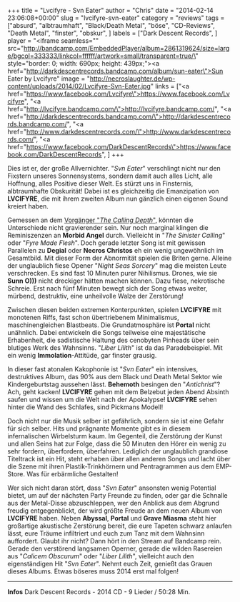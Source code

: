 +++
title = "Lvcifyre - Svn Eater"
author = "Chris"
date = "2014-02-14 23:06:08+00:00"
slug = "lvcifyre-svn-eater"
category = "reviews"
tags = ["absurd", "albtraumhaft", "Black/Death Metal", "böse", "CD-Reviews", "Death Metal", "finster", "obskur", ]
labels = ["Dark Descent Records", ]
player = "<iframe seamless=\"\" src=\"http://bandcamp.com/EmbeddedPlayer/album=2861319624/size=large/bgcol=333333/linkcol=ffffff/artwork=small/transparent=true/\" style=\"border: 0; width: 690px; height: 439px;\"><a href=\"http://darkdescentrecords.bandcamp.com/album/sun-eater\">Sun Eater by Lvcifyre</a></iframe>"
image = "http://necroslaughter.de/wp-content/uploads/2014/02/Lvcifyre-Svn-Eater.jpg"
links = ["<a href=\"https://www.facebook.com/Lvcifyre\">https://www.facebook.com/Lvcifyre</a>", "<a href=\"http://lvcifyre.bandcamp.com/\">http://lvcifyre.bandcamp.com/</a>", "<a href=\"http://darkdescentrecords.bandcamp.com/\">http://darkdescentrecords.bandcamp.com/</a>", "<a href=\"http://www.darkdescentrecords.com/\">http://www.darkdescentrecords.com/</a>", "<a href=\"https://www.facebook.com/DarkDescentRecords\">https://www.facebook.com/DarkDescentRecords</a>", ]
+++

Dies ist er, der große Allvernichter. "_Svn Eater_" verschlingt nicht nur den Fixstern unseres Sonnensystems, sondern damit auch alles Licht, alle Hoffnung, alles Positive dieser Welt. Es stürzt uns in Finsternis, albtraumhafte Obskurität! Dabei ist es gleichzeitig die Emanzipation von **LVCIFYRE**, die mit ihrem zweiten Album nun gänzlich einen eigenen Sound kreiert haben.

Gemessen an dem <a href="http://necroslaughter.de/2012/01/lvcifyre-the-calling-depths/">Vorgänger "_The Calling Depth_"</a>, könnten die Unterschiede nicht gravierender sein. Nur noch marginal klingen die Reminiszenzen an **Morbid Angel** durch. Vielleicht in "_The Sinister Calling_" oder "_Fyre Made Flesh_". Doch gerade letzter Song ist mit gewissen Parallelen zu **Degial** oder **Necros Christos** eh ein wenig ungewöhnlich im Gesamtbild. Mit dieser Form der Abnormität spielen die Briten gerne. Alleine der unglaublich fiese Opener "_Night Seas Sorcery_" mag die meisten Leute verschrecken. Es sind fast 10 Minuten purer Nihilismus. Drones, wie sie **Sunn O)))** nicht dreckiger hätten machen können. Dazu fiese, nekrotische Schreie. Erst nach fünf Minuten bewegt sich der Song etwas weiter, mürbend, destruktiv, eine unheilvolle Walze der Zerstörung!

Zwischen diesen beiden extremen Konterpunkten, spielen **LVCIFYRE** mit monotenen Riffs, fast schon übertriebenem Minimalismus, maschinengleichen Blastbeats. Die Grundatmosphäre ist **Portal** nicht unähnlich. Dabei entwickeln die Songs teilweise eine majestätische Erhabenheit, die sadistische Haltung des cenobyten Pinheads über sein blutiges Werk des Wahnsinns. "_Liber Lilith_" ist da das Paradebeispiel. Mit ein wenig **Immolation**-Attitüde, gar finster grausig.

In dieser fast atonalen Kakophonie ist "_Svn Eater_" ein intensives, destruktives Album, das 90% aus dem Black und Death Metal Sektor wie Kindergeburtstag aussehen lässt. **Behemoth** besingen den "_Antichrist_"? Ach, geht kacken! **LVCIFYRE** gehen mit dem Belzebut jeden Abend Absinth saufen und wissen um die Welt nach der Apokalypse! **LVCIFYRE** sehen hinter die Wand des Schlafes, sind Pickmans Modell!

Doch nicht nur die Musik selber ist gefährlich, sondern sie ist eine Gefahr für sich selber. Hits und prägnante Momente gibt es in diesem infernalischen Wirbelsturm kaum. Im Gegenteil, die Zerstörung der Kunst und allen Seins hat zur Folge, dass die 50 Minuten den Hörer ein wenig zu sehr fordern, überfordern, überfahren. Lediglich der unglaublich grandiose Titeltrack ist ein Hit, steht erhaben über allen anderen Songs und lacht über die Szene mit ihren Plastik-Trinkhörnern und Pentragrammen aus dem EMP-Store. Was für erbärmliche Gestalten!

Wer sich nicht daran stört, dass "_Svn Eater_" ansonsten wenig Potential bietet, um auf der nächsten Party Freunde zu finden, oder gar die Schnalle aus der Metal-Disse abzuschleppen, wer den Anblick aus dem Abgrund freudig entgegenblickt, der wird größte Freude an dem neuen Album von **LVCIFYRE** haben. Neben **Abyssal**, **Portal** und **Grave Miasma** steht hier großartige akustische Zerstörung bereit, die eure Tapeten schwarz anlaufen lässt, eure Träume infiltriert und euch zum Tanz mit dem Wahnsinn auffordert. Glaubt ihr nicht? Dann hört in den Stream auf Bandcamp rein. Gerade den verstörend langsamen Operner, gerade die wilden Rasereien aus "_Calicem Obscurum_" oder "_Liber Lilith_", vielleicht auch den eigenständigen Hit "_Svn Eater_". Nehmt euch Zeit, genießt das Grauen dieses Albums. Etwas böseres muss 2014 erst mal folgen!





---
**Infos**
Dark Descent Records - 2014
CD - 9 Lieder / 50:28 Min.
